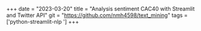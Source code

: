 +++ 
date = "2023-03-20" 
title = "Analysis sentiment  CAC40 with Streamlit and Twitter API" 
git = "https://github.com/nmh4598/text_mining" 
tags = ['python-streamlit-nlp '] 
+++
